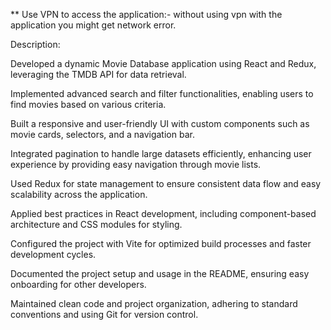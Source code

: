 \*\* Use VPN to access the application:-
without using vpn with the application you might get network error.

Description:

Developed a dynamic Movie Database application using React and Redux, leveraging the TMDB API for data retrieval.

Implemented advanced search and filter functionalities, enabling users to find movies based on various criteria.

Built a responsive and user-friendly UI with custom components such as movie cards, selectors, and a navigation bar.

Integrated pagination to handle large datasets efficiently, enhancing user experience by providing easy navigation through movie lists.

Used Redux for state management to ensure consistent data flow and easy scalability across the application.

Applied best practices in React development, including component-based architecture and CSS modules for styling.

Configured the project with Vite for optimized build processes and faster development cycles.

Documented the project setup and usage in the README, ensuring easy onboarding for other developers.

Maintained clean code and project organization, adhering to standard conventions and using Git for version control.
